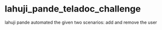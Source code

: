 # lahuji_pande_teladoc_challenge
lahuji pande automated the given two scenarios: add and remove the user
